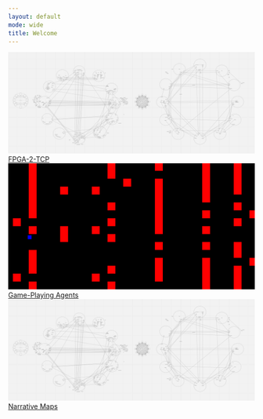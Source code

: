 ```yaml
---
layout: default
mode: wide
title: Welcome
---
```

<div class="projects-slider">
    <div class="projects-container">
        <div class="projects-portal">
            <a href="/Projects/FPGA-2-TCP.html">
            <img class="home-page-image" src="/Assets/images/narrative_overview.png">
            <div class="overlay-text">
                FPGA-2-TCP
            </div>
            </a>
        </div>
        <div class="projects-portal dark">
            <a href="/Projects/Game-Playing Agents.html">
            <img class="home-page-image" src="/Assets/images/gpa_portal.png">
            <div class="overlay-text">
                Game-Playing Agents
            </div>
            </a>
        </div>
        <div class="projects-portal">
            <a href="/Projects/Narrative Map.html">
            <img class="home-page-image" src="/Assets/images/narrative_overview.png">
            <div class="overlay-text">
                Narrative Maps
            </div>
            </a>
        </div>
        <div><img class="home-page-image" style="width: 10px; opacity: 0;" src="/Assets/images/blank.png"></div>
    </div>
</div>
<script src="/Assets/scripts/carousel.js"></script>